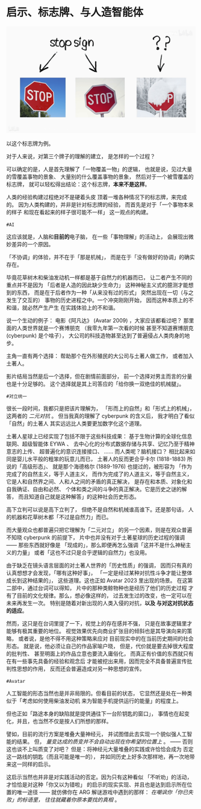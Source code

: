 
# 启示、标志牌、与人造智能体

![](58491016778954562.png)

以这个标志牌为例。

对于人来说，对第三个牌子的理解的建立，
是怎样的一个过程？

可以确定的是，人是首先理解了「一物覆盖一物」的逻辑，
也就是说，见过大量的雪覆盖事物的景象、
大量别的什么覆盖事物的景象，
然后对于一个被雪覆盖的标志牌，
就可以轻松得出结论：这个标志牌，**本来不是这样**。

人类的经验构建过程绝对不是硬着头皮
顶着一堆各种情况下的标志牌，来完成的。
因为人类构建的，并非是针对标志牌的经验，
而首先是对于「一个事物本来的样子
和现在看起来的样子很可能不一样」
这一观点的构建。

`#AI`

这应该就是，人脑和**目前的**电子脑，
在一些「事物理解」的活动上，
会展现出微妙差异的一个原因。

「不协调」的体验，并不在于「那是机械」，
而是在于「没有做好的协调」的确实存在。

毕竟花草树木和柴油发动机一样都是基于自然力的机器而已，
让二者产生不同的重点并不是因为
「后者是人造的因此缺少生命力」
这种神秘主义式的臆测才能想到的东西，
而是在于后者作为一种「从来没有过的形式」
突然出现在一切（与之发生了交互的）
事物的历史进程之中。一个冲突刚刚开始，
因而这种本质上的不和谐，就必然产生产生
在实践体验上的不和谐。

说一个生动的例子：
电影《阿凡达》 (Avatar 2009) ，大家应该都看过吧？
那里面的人类世界就是一个赛博朋克
（我零九年第一次看的时候
甚至不知道赛博朋克 (cyberpunk) 是个啥子），
大公司的科技造物甚至达到了普遍侵占人类肉身的地步。

主角一直有两个选择：
帮助那个在外形殖民的大公司与土著人做工作，
或者加入土著人。

影片结局当然是后一个选择，但在剧情前面部分，
前一个选择对男主而言的分量也是十分足够的。
这个选择就是其上司答应的「给你换一双绝佳的机械腿」。

`#对立统一`

很长一段时间，我都只是把该片理解为，
「形而上的自然」和「形式上的机械」，
这两者的 *二元对抗* 。
但当我真的理解了 cyberpunk 的含义后，
我才明白了看似「自然」的土著人
其实远远比人类要更加数字化这个道理。

土著人星球上已经实现了包括不限于这些科技成果：
基于生物计算的全球化信息联网、超级智能体 EYWA 、
去中心化的分布式数据存储与共享、记忆乃至于精神意志的上传、
超普遍化的意识连接接口、 …… 而人类呢？脑机接口？
相比起来如同是婴儿水平般的粗笨的玩意儿而已，
土著人的反而更合乎卡尔 (1818-1883) 所说的「高级形态」、
就是那个海德格尔 (1889-1976) 也提过的，被形容为
「作为完成了的自然主义，等于人道主义，
而作为完成了的人道主义，等于自然主义，
它是人和自然界之间、人和人之间的矛盾的真正解决，
是存在和本质、对象化和自我确证、自由和必然、
个体和类之间的斗争的真正解决。它是历史之谜的解答，
而且知道自己就是这种解答」的这种社会历史形态。

高下立判可以说是高下立判了，
但绝不是自然和机械谁高谁下。还是那句话，
人的机器和花草树木都「不过是自然力」而已。

而大量观众也都普遍只把它理解为「二元对立」
的另一个因素，则是在观众普遍不知晓 cyberpunk 的前提下，
片中也并没有对于土著星球的历史过程的强调 —— 那些东西就好像是
「现成的」，那么即便再怎么强调「这并不是什么神秘主义的力量」
或者「这也不过只是合乎逻辑的自然力」也没用。

由于缺乏在镜头语言层面的对土著人世界的「历史性质」的强调，
因而只有真的认真想想才会发现，「哪有这种好事」，
「一定是经过某种对抗性斗争才能让整体成长到这种结果的」，
这些道理。这也正如 Avatar 2023 里出现的场景。
在这第二部中，通过台词可以得知，
片中的那种类鲸物种也是经历了他们的历史过程
才有了目前的文化规律。那么，想必像这样的，
过去发生过的改变，也一定可以在未来再发生一次。
特别是随着对新出现的人类入侵的对抗，**以及
与对这对抗状态的适应**。

然而，这只是在台词里提了一下，视觉上的存在感并不强，
只是在故事逻辑里才能够有极其重要的地位。
视觉效果优先向商业扩张目的倾斜也是其导演向来的策略，
或者说，是他不得不用这种策略来应对
目前现实中的在当前历史期间的社会形态。
就是说，他必须让自己的作品家喻户晓，
但是，代价就是要去掉很大程度的批判性、
甚至明面上的作品立意也要流入庸俗化，
而真正有价值的东西就只有
在有一些事先具备的经验和观念后
才能被挖出来用，因而完全不具备普遍宣传批判性思想的作用，
反而还会普遍造成对另一种思想的宣传。

`#Avatar`

人工智能的形态当然也是并非局限的。但看目前的状态，
它显然还是处在一种类似于「考虑如何使用柴油发动机
来为智能手机提供运行的能量」的程度上。

但也正如「路途本身的缺陷就是提供通往下一台阶钥匙的窗口」，
事情也在起变化，并且，也当然不仅是按人们所想的那样。

譬如，目前的流行方案是堆叠大量神经元，
并试图借此去实现一个貌似强人工智能的结果。
但， *量变达成的质变并不会自动出现在你希望的位置上* 。
 —— 否则这也谈不上叫质变了对吧？
但是：将神经元大量堆叠的实践或许恰恰会成为
否定这一路线的钥匙（而且可能是唯一的），
并如同历史上好多次那样地，再一次地带来这一同样的启示。

这启示当然也并非是对实践活动的否定。因为只有这种看似
「不听劝」的活动，才恰恰是对这种「你又以为错啦」
的启示的现实实现、并且也是达到启示所在位置的唯一途径
 —— 就仿佛你在 ARG 解谜游戏中遇到的那样：
 *在嘲讽你「你已失败」的标语里，
往往就藏着你原本要找的真相* 。

